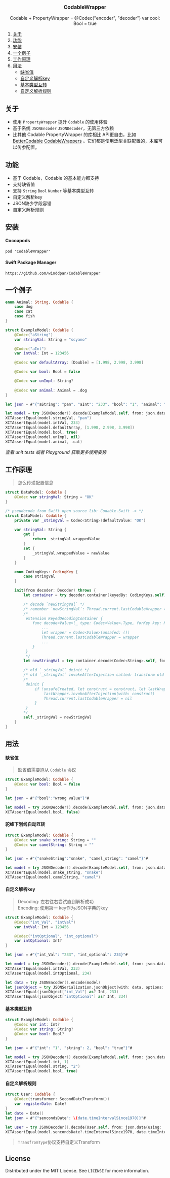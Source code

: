 <p align="center">
  <h3 align="center">CodableWrapper</h3>
  <p align="center">
    Codable + PropertyWrapper = @Codec("encoder", "decoder") var cool: Bool = true
  </p>
</p>
<ol>
  <li><a href="#关于">关于</a></li>
  <li><a href="#功能">功能</a></li>
  <li><a href="#安装">安装</a></li>
  <li><a href="#一个例子">一个例子</a></li>
  <li><a href="#工作原理">工作原理</a></li>
  <li>
    <a href="#用法">用法</a>
    <ul>
      <li><a href="#缺省值">缺省值</a></li>
      <li><a href="#自定义解析key">自定义解析key</a></li>
      <li><a href="#基本类型互转">基本类型互转</a></li>
      <li><a href="#自定义解析规则">自定义解析规则</a></li>
    </ul>
  </li>
</ol>


## 关于
* 使用 `PropertyWrapper` 提升 `Codable` 的使用体验
* 基于系统 `JSONEncoder` `JSONDecoder`，无第三方依赖
* 比其他 Codable PropertyWrapper 的库相比 API更自由，比如 [BetterCodable](https://github.com/marksands/BetterCodable)  [CodableWrappers](https://github.com/GottaGetSwifty/CodableWrappers) 。它们都是使用泛型关联配置的，本库可以传参配置。

## 功能

* 基于 Codable，Codable 的基本能力都支持
* 支持缺省值
* 支持 `String`  `Bool` `Number` 等基本类型互转
* 自定义解析key
* JSON缺少字段容错
* 自定义解析规则

## 安装

#### Cocoapods
``` pod 'CodableWrapper' ```

#### Swift Package Manager
``` https://github.com/winddpan/CodableWrapper ```

## 一个例子
```Swift
enum Animal: String, Codable {
    case dog
    case cat
    case fish
}

struct ExampleModel: Codable {
    @Codec("aString")
    var stringVal: String = "scyano"

    @Codec("aInt")
    var intVal: Int = 123456

    @Codec var defaultArray: [Double] = [1.998, 2.998, 3.998]

    @Codec var bool: Bool = false

    @Codec var unImpl: String?
    
    @Codec var animal: Animal = .dog
}

let json = #"{"aString": "pan", "aInt": "233", "bool": "1", "animal": "cat"}"#

let model = try JSONDecoder().decode(ExampleModel.self, from: json.data(using: .utf8)!)
XCTAssertEqual(model.stringVal, "pan")
XCTAssertEqual(model.intVal, 233)
XCTAssertEqual(model.defaultArray, [1.998, 2.998, 3.998])
XCTAssertEqual(model.bool, true)
XCTAssertEqual(model.unImpl, nil)
XCTAssertEqual(model.animal, .cat)
```

*查看 unit tests 或者 Playground 获取更多使用姿势*

## 工作原理
>怎么传递配置信息

```Swift
struct DataModel: Codable {
    @Codec var stringVal: String = "OK"
}

/* pseudocode from Swift open source lib: Codable.Swift -> */
struct DataModel: Codable {
    private var _stringVal = Codec<String>(defaultValue: "OK")

    var stringVal: String {
        get {
            return _stringVal.wrappedValue
        }
        set {
            _stringVal.wrappedValue = newValue
        }
    }

    enum CodingKeys: CodingKey {
        case stringVal
    }

    init(from decoder: Decoder) throws {
        let container = try decoder.container(keyedBy: CodingKeys.self)

        /* decode `newStringVal` */
        /* remember `newStringVal`: Thread.current.lastCodableWrapper = wrapper */
        /*
         extension KeyedDecodingContainer {
            func decode<Value>(_ type: Codec<Value>.Type, forKey key: Key) throws -> Codec<Value> {
                ...
                let wrapper = Codec<Value>(unsafed: ())
                Thread.current.lastCodableWrapper = wrapper
                ...
            }
         }
         */
        let newStringVal = try container.decode(Codec<String>.self, forKey: CodingKeys.stringVal)

        /* old `_stringVal` deinit */
        /* old `_stringVal` invokeAfterInjection called: transform old `_stringVal` Configs to `newStringVal` */
        /* 
         deinit {
             if !unsafeCreated, let construct = construct, let lastWrapper = Thread.current.lastCodableWrapper as? Codec<Value> {
                 lastWrapper.invokeAfterInjection(with: construct)
                 Thread.current.lastCodableWrapper = nil
             }
         }
        */
        self._stringVal = newStringVal
    }
}
```


## 用法

#### 缺省值
> 缺省值需要遵从 `Codable` 协议
```swift
struct ExampleModel: Codable {
    @Codec var bool: Bool = false
}

let json = #"{"bool":"wrong value"}"#

let model = try JSONDecoder().decode(ExampleModel.self, from: json.data(using: .utf8)!)
XCTAssertEqual(model.bool, false)
```

#### 驼峰下划线自动互转
```swift
struct ExampleModel: Codable {
    @Codec var snake_string: String = ""
    @Codec var camelString: String = ""
}

let json = #"{"snakeString":"snake", "camel_string": "camel"}"#

let model = try JSONDecoder().decode(ExampleModel.self, from: json.data(using: .utf8)!)
XCTAssertEqual(model.snake_string, "snake")
XCTAssertEqual(model.camelString, "camel")
```

#### 自定义解析key 
> Decoding:  左右往右尝试直到解析成功  
> Encoding:  使用第一 key作为JSON字典的key
```swift
struct ExampleModel: Codable {
    @Codec("int_Val", "intVal")
    var intVal: Int = 123456

    @Codec("intOptional", "int_optional")
    var intOptional: Int?
}

let json = #"{"int_Val": "233", "int_optional": 234}"#

let model = try JSONDecoder().decode(ExampleModel.self, from: json.data(using: .utf8)!)
XCTAssertEqual(model.intVal, 233)
XCTAssertEqual(model.intOptional, 234)

let data = try JSONEncoder().encode(model)
let jsonObject = try JSONSerialization.jsonObject(with: data, options: []) as! [String: Any]
XCTAssertEqual(jsonObject["int_Val"] as? Int, 233)
XCTAssertEqual(jsonObject["intOptional"] as? Int, 234)

```

#### 基本类型互转
```swift
struct ExampleModel: Codable {
    @Codec var int: Int?
    @Codec var string: String?
    @Codec var bool: Bool?
}

let json = #"{"int": "1", "string": 2, "bool": "true"}"#

let model = try JSONDecoder().decode(ExampleModel.self, from: json.data(using: .utf8)!)
XCTAssertEqual(model.int, 1)
XCTAssertEqual(model.string, "2")
XCTAssertEqual(model.bool, true)
```

#### 自定义解析规则
```swift
struct User: Codable {
    @Codec(transformer: SecondDateTransform())
    var registerDate: Date?
}       
let date = Date()
let json = #"{"sencondsDate": \(date.timeIntervalSince1970)}"#

let user = try JSONDecoder().decode(User.self, from: json.data(using: .utf8)!)
XCTAssertEqual(model.sencondsDate?.timeIntervalSince1970, date.timeIntervalSince1970)
```

> `TransfromType`协议支持自定义Transform

## License

Distributed under the MIT License. See `LICENSE` for more information.
